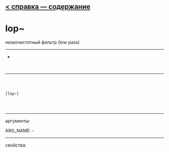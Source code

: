 [< справка — содержание](index.html)
---

# lop~


низкочастотный фильтр (low pass)

---

-
<br>


---


```



[lop~]


            
```

---
аргументы:

ARG_NAME: -<br>

---
свойства:


